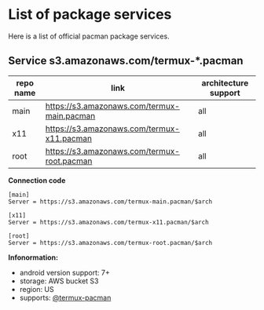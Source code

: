 # List of package services
Here is a list of official pacman package services.

## Service s3.amazonaws.com/termux-*.pacman

repo name | link | architecture support
--- | --- | ---
main | https://s3.amazonaws.com/termux-main.pacman | all
x11 | https://s3.amazonaws.com/termux-x11.pacman | all
root | https://s3.amazonaws.com/termux-root.pacman | all

**Connection code**  
```
[main]
Server = https://s3.amazonaws.com/termux-main.pacman/$arch

[x11]
Server = https://s3.amazonaws.com/termux-x11.pacman/$arch

[root]
Server = https://s3.amazonaws.com/termux-root.pacman/$arch
```
**Infonormation:**  
- android version support: 7+
- storage: AWS bucket S3
- region: US
- supports: [@termux-pacman](https://github.com/termux-pacman)
